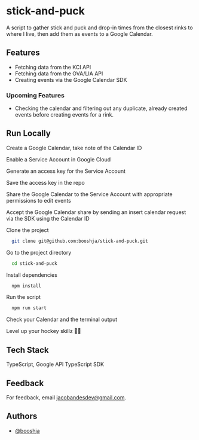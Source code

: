 # stick-and-puck

A script to gather stick and puck and drop-in times from the closest rinks to where I live, then add them as events to a Google Calendar.

## Features

-   Fetching data from the KCI API
-   Fetching data from the OVA/LIA API
-   Creating events via the Google Calendar SDK

### Upcoming Features

-   Checking the calendar and filtering out any duplicate, already created events before creating events for a rink.

## Run Locally

Create a Google Calendar, take note of the Calendar ID

Enable a Service Account in Google Cloud

Generate an access key for the Service Account

Save the access key in the repo

Share the Google Calendar to the Service Account with appropriate permissions to edit events

Accept the Google Calendar share by sending an insert calendar request via the SDK using the Calendar ID

Clone the project

```zsh
  git clone git@github.com:booshja/stick-and-puck.git
```

Go to the project directory

```zsh
  cd stick-and-puck
```

Install dependencies

```zsh
  npm install
```

Run the script

```zsh
  npm run start
```

Check your Calendar and the terminal output

Level up your hockey skillz 🏒🥅

## Tech Stack

TypeScript, Google API TypeScript SDK

## Feedback

For feedback, email [jacobandesdev@gmail.com](mailto:jacobandesdev@gmail.com).

## Authors

-   [@booshja](https://www.github.com/booshja)
